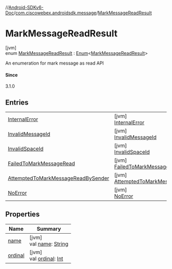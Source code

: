 //[Android-SDKv6-Doc](../../../index.md)/[com.ciscowebex.androidsdk.message](../index.md)/[MarkMessageReadResult](index.md)

# MarkMessageReadResult

[jvm]\
enum [MarkMessageReadResult](index.md) : [Enum](https://kotlinlang.org/api/latest/jvm/stdlib/kotlin/-enum/index.html)&lt;[MarkMessageReadResult](index.md)&gt; 

An enumeration for mark message as read API

#### Since

3.1.0

## Entries

| | |
|---|---|
| [InternalError](-internal-error/index.md) | [jvm]<br>[InternalError](-internal-error/index.md) |
| [InvalidMessageId](-invalid-message-id/index.md) | [jvm]<br>[InvalidMessageId](-invalid-message-id/index.md) |
| [InvalidSpaceId](-invalid-space-id/index.md) | [jvm]<br>[InvalidSpaceId](-invalid-space-id/index.md) |
| [FailedToMarkMessageRead](-failed-to-mark-message-read/index.md) | [jvm]<br>[FailedToMarkMessageRead](-failed-to-mark-message-read/index.md) |
| [AttemptedToMarkMessageReadBySender](-attempted-to-mark-message-read-by-sender/index.md) | [jvm]<br>[AttemptedToMarkMessageReadBySender](-attempted-to-mark-message-read-by-sender/index.md) |
| [NoError](-no-error/index.md) | [jvm]<br>[NoError](-no-error/index.md) |

## Properties

| Name | Summary |
|---|---|
| [name](../../com.ciscowebex.androidsdk.team/-list-team-membership-result/-bad-request/index.md#-372974862%2FProperties%2F-411797461) | [jvm]<br>val [name](../../com.ciscowebex.androidsdk.team/-list-team-membership-result/-bad-request/index.md#-372974862%2FProperties%2F-411797461): [String](https://kotlinlang.org/api/latest/jvm/stdlib/kotlin/-string/index.html) |
| [ordinal](../../com.ciscowebex.androidsdk.team/-list-team-membership-result/-bad-request/index.md#-739389684%2FProperties%2F-411797461) | [jvm]<br>val [ordinal](../../com.ciscowebex.androidsdk.team/-list-team-membership-result/-bad-request/index.md#-739389684%2FProperties%2F-411797461): [Int](https://kotlinlang.org/api/latest/jvm/stdlib/kotlin/-int/index.html) |
